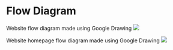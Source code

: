 # Flow Diagram

Website flow diagram made using Google Drawing
![](website-flow-diagram.jpg)

Website homepage flow diagram made using Google Drawing
![](website-homepage-flow-diagram.jpg)


